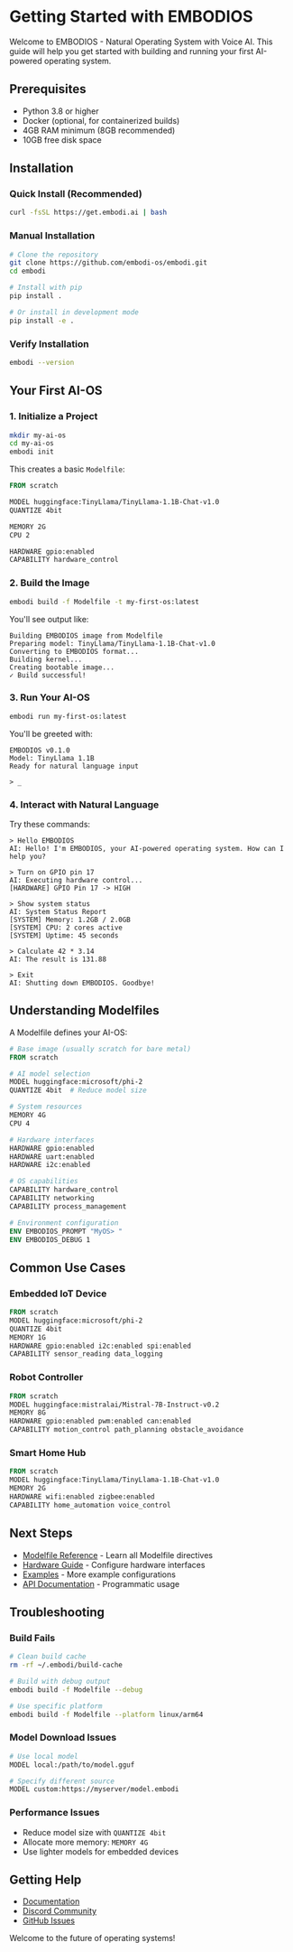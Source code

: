 # Getting Started with EMBODIOS

Welcome to EMBODIOS - Natural Operating System with Voice AI. This guide will help you get started with building and running your first AI-powered operating system.

## Prerequisites

- Python 3.8 or higher
- Docker (optional, for containerized builds)
- 4GB RAM minimum (8GB recommended)
- 10GB free disk space

## Installation

### Quick Install (Recommended)

```bash
curl -fsSL https://get.embodi.ai | bash
```

### Manual Installation

```bash
# Clone the repository
git clone https://github.com/embodi-os/embodi.git
cd embodi

# Install with pip
pip install .

# Or install in development mode
pip install -e .
```

### Verify Installation

```bash
embodi --version
```

## Your First AI-OS

### 1. Initialize a Project

```bash
mkdir my-ai-os
cd my-ai-os
embodi init
```

This creates a basic `Modelfile`:

```dockerfile
FROM scratch

MODEL huggingface:TinyLlama/TinyLlama-1.1B-Chat-v1.0
QUANTIZE 4bit

MEMORY 2G
CPU 2

HARDWARE gpio:enabled
CAPABILITY hardware_control
```

### 2. Build the Image

```bash
embodi build -f Modelfile -t my-first-os:latest
```

You'll see output like:
```
Building EMBODIOS image from Modelfile
Preparing model: TinyLlama/TinyLlama-1.1B-Chat-v1.0
Converting to EMBODIOS format...
Building kernel...
Creating bootable image...
✓ Build successful!
```

### 3. Run Your AI-OS

```bash
embodi run my-first-os:latest
```

You'll be greeted with:
```
EMBODIOS v0.1.0
Model: TinyLlama 1.1B
Ready for natural language input

> _
```

### 4. Interact with Natural Language

Try these commands:

```
> Hello EMBODIOS
AI: Hello! I'm EMBODIOS, your AI-powered operating system. How can I help you?

> Turn on GPIO pin 17
AI: Executing hardware control...
[HARDWARE] GPIO Pin 17 -> HIGH

> Show system status
AI: System Status Report
[SYSTEM] Memory: 1.2GB / 2.0GB
[SYSTEM] CPU: 2 cores active
[SYSTEM] Uptime: 45 seconds

> Calculate 42 * 3.14
AI: The result is 131.88

> Exit
AI: Shutting down EMBODIOS. Goodbye!
```

## Understanding Modelfiles

A Modelfile defines your AI-OS:

```dockerfile
# Base image (usually scratch for bare metal)
FROM scratch

# AI model selection
MODEL huggingface:microsoft/phi-2
QUANTIZE 4bit  # Reduce model size

# System resources
MEMORY 4G
CPU 4

# Hardware interfaces
HARDWARE gpio:enabled
HARDWARE uart:enabled
HARDWARE i2c:enabled

# OS capabilities
CAPABILITY hardware_control
CAPABILITY networking
CAPABILITY process_management

# Environment configuration
ENV EMBODIOS_PROMPT "MyOS> "
ENV EMBODIOS_DEBUG 1
```

## Common Use Cases

### Embedded IoT Device

```dockerfile
FROM scratch
MODEL huggingface:microsoft/phi-2
QUANTIZE 4bit
MEMORY 1G
HARDWARE gpio:enabled i2c:enabled spi:enabled
CAPABILITY sensor_reading data_logging
```

### Robot Controller

```dockerfile
FROM scratch
MODEL huggingface:mistralai/Mistral-7B-Instruct-v0.2
MEMORY 8G
HARDWARE gpio:enabled pwm:enabled can:enabled
CAPABILITY motion_control path_planning obstacle_avoidance
```

### Smart Home Hub

```dockerfile
FROM scratch
MODEL huggingface:TinyLlama/TinyLlama-1.1B-Chat-v1.0
MEMORY 2G
HARDWARE wifi:enabled zigbee:enabled
CAPABILITY home_automation voice_control
```

## Next Steps

- [Modelfile Reference](modelfile-reference.md) - Learn all Modelfile directives
- [Hardware Guide](hardware.md) - Configure hardware interfaces
- [Examples](https://github.com/embodi-os/embodi/tree/main/examples) - More example configurations
- [API Documentation](api.md) - Programmatic usage

## Troubleshooting

### Build Fails

```bash
# Clean build cache
rm -rf ~/.embodi/build-cache

# Build with debug output
embodi build -f Modelfile --debug

# Use specific platform
embodi build -f Modelfile --platform linux/arm64
```

### Model Download Issues

```bash
# Use local model
MODEL local:/path/to/model.gguf

# Specify different source
MODEL custom:https://myserver/model.embodi
```

### Performance Issues

- Reduce model size with `QUANTIZE 4bit`
- Allocate more memory: `MEMORY 4G`
- Use lighter models for embedded devices

## Getting Help

- [Documentation](https://docs.embodi.ai)
- [Discord Community](https://discord.gg/embodi)
- [GitHub Issues](https://github.com/embodi-os/embodi/issues)

Welcome to the future of operating systems!